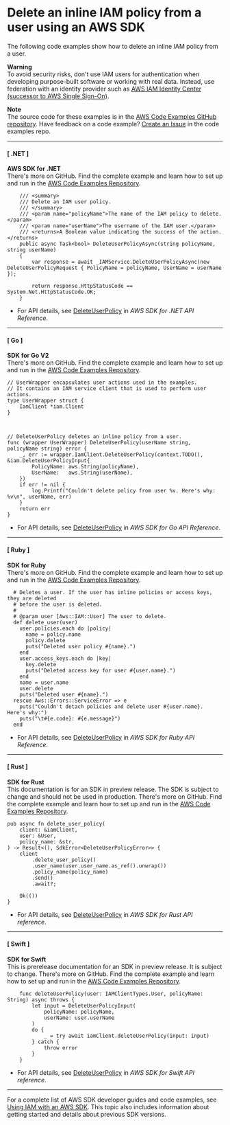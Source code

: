 # Delete an inline IAM policy from a user using an AWS SDK<a name="example_iam_DeleteUserPolicy_section"></a>

The following code examples show how to delete an inline IAM policy from a user\. 

**Warning**  
To avoid security risks, don't use IAM users for authentication when developing purpose\-built software or working with real data\. Instead, use federation with an identity provider such as [AWS IAM Identity Center \(successor to AWS Single Sign\-On\)](https://docs.aws.amazon.com/singlesignon/latest/userguide/what-is.html)\.

**Note**  
The source code for these examples is in the [AWS Code Examples GitHub repository](https://github.com/awsdocs/aws-doc-sdk-examples)\. Have feedback on a code example? [Create an Issue](https://github.com/awsdocs/aws-doc-sdk-examples/issues/new/choose) in the code examples repo\. 

------
#### [ \.NET ]

**AWS SDK for \.NET**  
 There's more on GitHub\. Find the complete example and learn how to set up and run in the [AWS Code Examples Repository](https://github.com/awsdocs/aws-doc-sdk-examples/tree/main/dotnetv3/IAM#code-examples)\. 
  

```
    /// <summary>
    /// Delete an IAM user policy.
    /// </summary>
    /// <param name="policyName">The name of the IAM policy to delete.</param>
    /// <param name="userName">The username of the IAM user.</param>
    /// <returns>A Boolean value indicating the success of the action.</returns>
    public async Task<bool> DeleteUserPolicyAsync(string policyName, string userName)
    {
        var response = await _IAMService.DeleteUserPolicyAsync(new DeleteUserPolicyRequest { PolicyName = policyName, UserName = userName });

        return response.HttpStatusCode == System.Net.HttpStatusCode.OK;
    }
```
+  For API details, see [DeleteUserPolicy](https://docs.aws.amazon.com/goto/DotNetSDKV3/iam-2010-05-08/DeleteUserPolicy) in *AWS SDK for \.NET API Reference*\. 

------
#### [ Go ]

**SDK for Go V2**  
 There's more on GitHub\. Find the complete example and learn how to set up and run in the [AWS Code Examples Repository](https://github.com/awsdocs/aws-doc-sdk-examples/tree/main/gov2/iam#code-examples)\. 
  

```
// UserWrapper encapsulates user actions used in the examples.
// It contains an IAM service client that is used to perform user actions.
type UserWrapper struct {
	IamClient *iam.Client
}



// DeleteUserPolicy deletes an inline policy from a user.
func (wrapper UserWrapper) DeleteUserPolicy(userName string, policyName string) error {
	_, err := wrapper.IamClient.DeleteUserPolicy(context.TODO(), &iam.DeleteUserPolicyInput{
		PolicyName: aws.String(policyName),
		UserName:   aws.String(userName),
	})
	if err != nil {
		log.Printf("Couldn't delete policy from user %v. Here's why: %v\n", userName, err)
	}
	return err
}
```
+  For API details, see [DeleteUserPolicy](https://pkg.go.dev/github.com/aws/aws-sdk-go-v2/service/iam#Client.DeleteUserPolicy) in *AWS SDK for Go API Reference*\. 

------
#### [ Ruby ]

**SDK for Ruby**  
 There's more on GitHub\. Find the complete example and learn how to set up and run in the [AWS Code Examples Repository](https://github.com/awsdocs/aws-doc-sdk-examples/tree/main/ruby/example_code/iam#code-examples)\. 
  

```
  # Deletes a user. If the user has inline policies or access keys, they are deleted
  # before the user is deleted.
  #
  # @param user [Aws::IAM::User] The user to delete.
  def delete_user(user)
    user.policies.each do |policy|
      name = policy.name
      policy.delete
      puts("Deleted user policy #{name}.")
    end
    user.access_keys.each do |key|
      key.delete
      puts("Deleted access key for user #{user.name}.")
    end
    name = user.name
    user.delete
    puts("Deleted user #{name}.")
  rescue Aws::Errors::ServiceError => e
    puts("Couldn't detach policies and delete user #{user.name}. Here's why:")
    puts("\t#{e.code}: #{e.message}")
  end
```
+  For API details, see [DeleteUserPolicy](https://docs.aws.amazon.com/goto/SdkForRubyV3/iam-2010-05-08/DeleteUserPolicy) in *AWS SDK for Ruby API Reference*\. 

------
#### [ Rust ]

**SDK for Rust**  
This documentation is for an SDK in preview release\. The SDK is subject to change and should not be used in production\.
 There's more on GitHub\. Find the complete example and learn how to set up and run in the [AWS Code Examples Repository](https://github.com/awsdocs/aws-doc-sdk-examples/tree/main/rust_dev_preview/iam#code-examples)\. 
  

```
pub async fn delete_user_policy(
    client: &iamClient,
    user: &User,
    policy_name: &str,
) -> Result<(), SdkError<DeleteUserPolicyError>> {
    client
        .delete_user_policy()
        .user_name(user.user_name.as_ref().unwrap())
        .policy_name(policy_name)
        .send()
        .await?;

    Ok(())
}
```
+  For API details, see [DeleteUserPolicy](https://docs.rs/releases/search?query=aws-sdk) in *AWS SDK for Rust API reference*\. 

------
#### [ Swift ]

**SDK for Swift**  
This is prerelease documentation for an SDK in preview release\. It is subject to change\.
 There's more on GitHub\. Find the complete example and learn how to set up and run in the [AWS Code Examples Repository](https://github.com/awsdocs/aws-doc-sdk-examples/tree/main/swift/example_code/iam#code-examples)\. 
  

```
    func deleteUserPolicy(user: IAMClientTypes.User, policyName: String) async throws {
        let input = DeleteUserPolicyInput(
            policyName: policyName,
            userName: user.userName
        )
        do {
            _ = try await iamClient.deleteUserPolicy(input: input)
        } catch {
            throw error
        }
    }
```
+  For API details, see [DeleteUserPolicy](https://awslabs.github.io/aws-sdk-swift/reference/0.x) in *AWS SDK for Swift API reference*\. 

------

For a complete list of AWS SDK developer guides and code examples, see [Using IAM with an AWS SDK](sdk-general-information-section.md)\. This topic also includes information about getting started and details about previous SDK versions\.